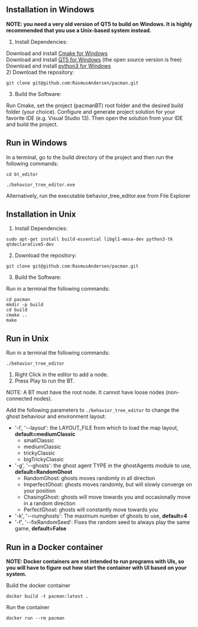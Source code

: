 Installation in Windows
------------

**NOTE: you need a very old version of QT5 to build on Windows. It is highly recommended that you use a Unix-based system instead.**
1) Install Dependencies:

Download and install [Cmake for Windows](https://cmake.org/download/) <br/>
Download and install [QT5 for Windows](https://www.qt.io/download-qt-for-application-development) (the open source version is free)  <br/>
Download and install [python3 for Windows](http://docs.python-guide.org/en/latest/starting/install3/win/)<br/>
2) Download the repository:

`git clone git@github.com:RasmusAndersen/pacman.git`

3) Build the Software:

Run Cmake, set the project (pacmanBT) root folder and the desired build folder (your choice). Configure and generate project solution for your favorite IDE (e.g. Visual Studio 13). Then open the solution from your IDE and build the project.

Run in Windows
------------

In a terminal, go to the build directory of the project and then run the following commands:

`cd bt_editor`

`./behavior_tree_editor.exe`

Alternatively, run the executable behavior_tree_editor.exe from File Explorer



Installation in Unix
------------
1) Install Dependencies:

`sudo apt-get install build-essential libgl1-mesa-dev python3-tk qtdeclarative5-dev`

2) Download the repository:

`git clone git@github.com:RasmusAndersen/pacman.git`

3) Build the Software:

Run in a terminal the following commands:

`cd pacman` <br/>
`mkdir -p build` <br/>
`cd build` <br/>
`cmake ..` <br/>
`make`

Run in Unix
------------

Run in a terminal the following commands:

`./behavior_tree_editor`


1. Right Click in the editor to add a node. 
2. Press Play to run the BT.

NOTE: A BT must have the root node. It cannot have loose nodes (non-connected nodes).

Add the following parameters to `./behavior_tree_editor` to change the ghost behaviour and environment layout:

- '-l', '--layout': the LAYOUT_FILE from which to load the map layout, **default=mediumClassic**
    - smallClassic
    - mediumClassic
    - trickyClassic
    - bigTrickyClassic
- '-g', '--ghosts': the ghost agent TYPE in the ghostAgents module to use, **default=RandomGhost**
    - RandomGhost: ghosts moves randomly in all direction
    - ImperfectGhost: ghosts moves randomly, but will slowly converge on your position
    - ChasingGhost: ghosts will move towards you and occasionally move in a random direction
    - PerfectGhost: ghosts will constantly move towards you
- '-k', '--numghosts': The maximum number of ghosts to use, **default=4**
- '-f', '--fixRandomSeed': Fixes the random seed to always play the same game, **default=False**


Run in a Docker container
------------
**NOTE: Docker containers are not intended to run programs with UIs, so you will have to figure out how start the container with UI based on your system.**

Build the docker container

`docker build -t pacman:latest .`

Run the container

`docker run --rm pacman`
